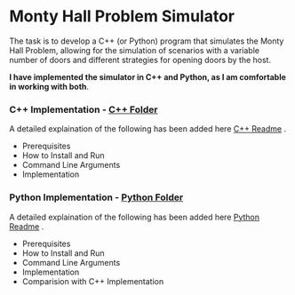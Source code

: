 # Monty Hall Problem Simulator

The task is to develop a C++ (or Python) program that simulates the Monty Hall Problem, allowing for the simulation of scenarios with a variable number of doors and different strategies for opening doors by the host.

**I have implemented the simulator in C++ and Python, as I am comfortable in working with both**.

### C++ Implementation - [C++ Folder](https://github.com/faze-geek/Monty-Hall-Simulator/tree/main/C%2B%2B%20Implementation)
A detailed explaination of the following has been added here [C++ Readme](https://github.com/faze-geek/Monty-Hall-Simulator/blob/main/C%2B%2B%20Implementation/README.md) .
- Prerequisites
- How to Install and Run
- Command Line Arguments
- Implementation

### Python Implementation - [Python Folder](https://github.com/faze-geek/Monty-Hall-Simulator/tree/main/Python%20Implementation)
A detailed explaination of the following has been added here [Python Readme](https://github.com/faze-geek/Monty-Hall-Simulator/blob/main/Python%20Implementation/README.md) .
- Prerequisites
- How to Install and Run
- Command Line Arguments
- Implementation
- Comparision with C++ Implementation
